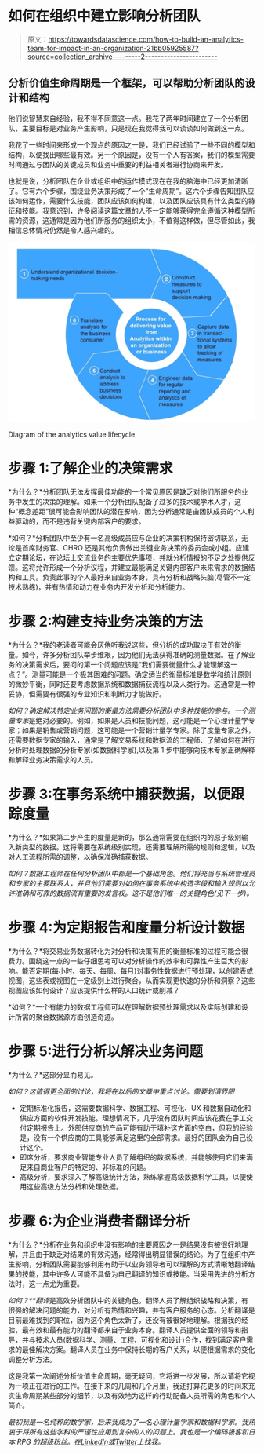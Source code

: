 # 如何在组织中建立影响分析团队

> 原文：<https://towardsdatascience.com/how-to-build-an-analytics-team-for-impact-in-an-organization-21bb05925587?source=collection_archive---------2----------------------->

## 分析价值生命周期是一个框架，可以帮助分析团队的设计和结构

他们说智慧来自经验，我不得不同意这一点。我花了两年时间建立了一个分析团队，主要目标是对业务产生影响，只是现在我觉得我可以谈谈如何做到这一点。

我花了一些时间来形成一个观点的原因之一是，我们已经试验了一些不同的模型和结构，以便找出哪些最有效。另一个原因是，没有一个人有答案，我们的模型需要时间通过与团队的关键成员和业务中重要的利益相关者进行协商来开发。

也就是说，分析团队在企业或组织中的运作模式现在在我的脑海中已经更加清晰了。它有六个步骤，围绕业务决策形成了一个“生命周期”。这六个步骤告知团队应该如何运作，需要什么技能，团队应该如何构建，以及团队应该具有什么类型的特征和技能。我意识到，许多阅读这篇文章的人不一定能够获得完全遵循这种模型所需的资源，这通常是因为他们所服务的组织太小，不值得这样做，但尽管如此，我相信总体情况仍然是令人感兴趣的。

![](img/8dacd77f43cf9317b786e1cd5c4df505.png)

Diagram of the analytics value lifecycle

# 步骤 1:了解企业的决策需求

*为什么？*分析团队无法发挥最佳功能的一个常见原因是缺乏对他们所服务的业务中发生的决策的理解。如果一个分析团队配备了过多的技术或学术人才，这种“概念差距”很可能会影响团队的潜在影响，因为分析通常是由团队成员的个人利益驱动的，而不是违背关键内部客户的要求。

*如何？*分析团队中至少有一名高级成员应与企业的决策机构保持密切联系，无论是首席财务官、CHRO 还是其他负责做出关键业务决策的委员会或小组。应建立定期论坛，在论坛上交流业务的主要优先事项，并就分析情报的不足之处提供反馈。这将允许形成一个分析议程，并建立最能满足关键内部客户未来需求的数据结构和工具。负责此事的个人最好来自业务本身，具有分析和战略头脑(尽管不一定技术熟练)，并有热情和动力在业务内开发分析和分析能力。

# 步骤 2:构建支持业务决策的方法

*为什么？*我的老读者可能会厌倦听我说这些，但分析的成功取决于有效的衡量。如今，许多分析团队举步维艰，因为他们无法获得准确的测量数据。在了解业务的决策需求后，要问的第一个问题应该是“我们需要衡量什么才能理解这一点？”。测量可能是一个极其困难的问题。确定适当的衡量标准是数学和统计原则的微妙平衡，同时还要考虑数据系统和数据捕获流程以及人类行为。这通常是一种妥协，但需要有很强的专业知识和判断力才能做好。

*如何？*确定解决特定业务问题的衡量方法需要分析团队中多种技能的参与。一个*测量专家*是绝对必要的。例如，如果是人员和技能问题，这可能是一个心理计量学专家；如果是销售或营销问题，这可能是一个营销计量学专家。除了度量专家之外，还需要数据专家的输入，通常是了解交易系统和数据流的工程师、了解如何在进行分析时处理数据的分析专家(如数据科学家),以及第 1 步中能够向技术专家正确解释和解释业务决策需求的人员。

# 步骤 3:在事务系统中捕获数据，以便跟踪度量

*为什么？*如果第二步产生的度量是新的，那么通常需要在组织内的原子级别输入新类型的数据。这将需要在系统级别实现，还需要理解所需的规则和逻辑，以及对人工流程所需的调整，以确保准确捕获数据。

*如何？*数据工程师*在任何分析团队中都是一个基础角色。他们将充当与系统管理员和专家的主要联系人，并且他们需要对如何在事务系统中构造字段和输入规则以允许准确和可靠的数据流有重要的发言权。这不是他们唯一的关键角色(见下一步)。*

# 步骤 4:为定期报告和度量分析设计数据

*为什么？*将交易业务数据转化为对分析和决策有用的衡量标准的过程可能会很费力。围绕这一点的一些仔细思考可以对分析操作的效率和可靠性产生巨大的影响。能否定期(每小时、每天、每周、每月)对事务性数据进行预处理，以创建表或视图，这些表或视图在一定级别上进行聚合，从而实现更快速的分析和洞察？这些视图应该如何设计？应该提供什么样的人口统计或削减？

*如何？*一个有能力的数据工程师可以在理解数据预处理需求以及实际创建和设计所需的聚合数据源方面创造奇迹。

# 步骤 5:进行分析以解决业务问题

*为什么？*这部分显而易见。

*如何？这值得更全面的讨论，我将在以后的文章中重点讨论。需要划清界限*

*   定期标准化报告，这需要数据科学、数据工程、可视化、UX 和数据自动化和供应方面的软件开发技能。理想情况下，几乎没有团队时间应该花费在手工交付定期报告上。外部供应商的产品可能有助于填补这方面的空白，但我的经验是，没有一个供应商的工具能够满足这里的全部需求。最好的团队会为自己设计这个。
*   即席分析，要求商业智能专业人员了解组织的数据系统，并能够使用它们来满足来自商业客户的特定的、非标准的问题。
*   高级分析，要求深入了解高级统计方法，熟练掌握高级数据科学工具，以便使用这些高级方法分析和处理数据。

# 步骤 6:为企业消费者翻译分析

*为什么？*分析在业务和组织中没有影响的主要原因之一是结果没有被很好地理解，并且由于缺乏对结果的有效沟通，经常得出明显错误的结论。为了在组织中产生影响，分析团队需要能够利用有助于以业务领导者可以理解的方式清晰地翻译结果的技能，其中许多人可能不具备为自己翻译的知识或技能。当采用先进的分析方法时，这一点尤为重要。

*如何？**翻译*是高效分析团队中的关键角色。翻译人员了解组织战略和决策，有很强的解决问题的能力，对分析有热情和兴趣，并有客户服务的心态。分析翻译是目前最难找到的职位，因为这个角色太新了，还没有被很好地理解。根据我的经验，最有效和最有能力的翻译都来自于业务本身。翻译人员提供全面的领导和指导，并与技术人员(数据科学、测量、工程、可视化和设计)合作，找到满足客户需求的最佳解决方案。翻译人员在业务中保持长期的客户关系，以便根据需求的变化调整分析方法。

这是我第一次阐述分析价值生命周期，毫无疑问，它将进一步发展，所以请将它视为一项正在进行的工作。在接下来的几周和几个月里，我还打算花更多的时间来充实生命周期某些部分的细节，以及有效地为这样的行动配备人员所需的角色和个人简介。

*最初我是一名纯粹的数学家，后来我成为了一名心理计量学家和数据科学家。我热衷于将所有这些学科的严谨性应用到复杂的人的问题上。我也是一个编码极客和日本 RPG 的超级粉丝。在*[*LinkedIn*](https://www.linkedin.com/in/keith-mcnulty/)*或*[*Twitter*](https://twitter.com/dr_keithmcnulty)*上找我。*